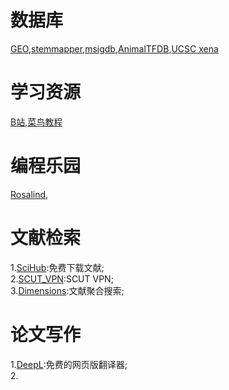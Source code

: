 # 数据库   
[GEO](https://www.ncbi.nlm.nih.gov/geoprofiles/?term=),[stemmapper](http://stemmapper.sysbiolab.eu/),[msigdb](https://www.gsea-msigdb.org/gsea/msigdb/),[AnimalTFDB](http://bioinfo.life.hust.edu.cn/AnimalTFDB/#!/),[UCSC xena](https://xenabrowser.net/datapages/)
# 学习资源  
[B站](https://www.bilibili.com/),[菜鸟教程](https://www.runoob.com/)  
# 编程乐园  
[Rosalind](https://rosalind.info/problems/locations/),  
# 文献检索  
1.[SciHub](https://gfsoso.99lb.net/sci-hub.html):免费下载文献;  
2.[SCUT_VPN](https://webvpn.scut.edu.cn/):SCUT VPN;  
3.[Dimensions](https://www.dimensions.ai/):文献聚合搜索;  
# 论文写作
1.[DeepL](https://www.deepl.com/translator):免费的网页版翻译器;  
2.